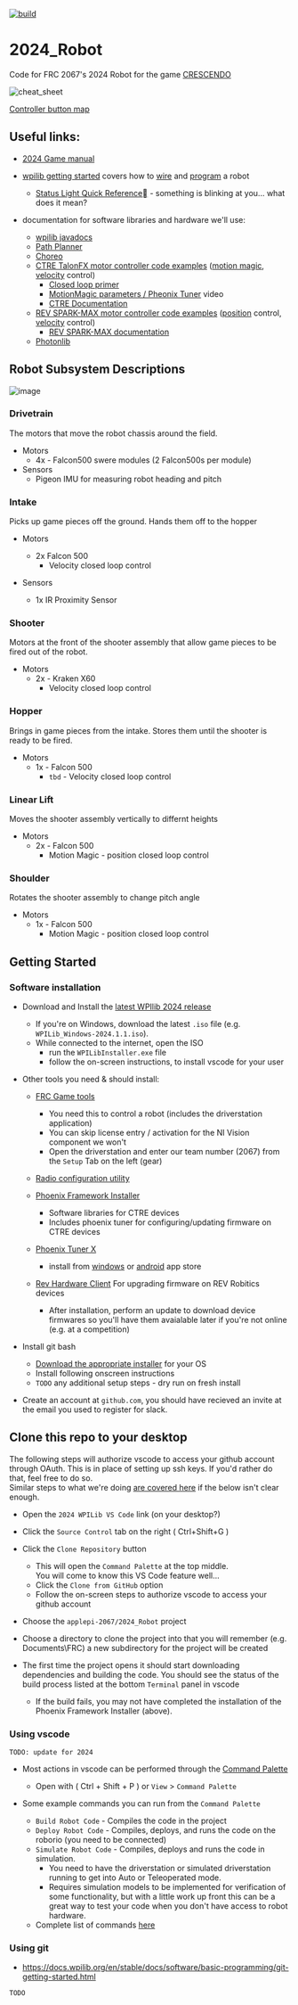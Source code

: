 [![build](https://github.com/applepi-2067/2024_Robot/actions/workflows/main.yml/badge.svg)](https://github.com/applepi-2067/2024_Robot/actions)

# 2024_Robot

Code for FRC 2067's 2024 Robot for the game [CRESCENDO](https://www.youtube.com/watch?v=9keeDyFxzY4)

![cheat_sheet](img/cheat_sheet.jpg)

[Controller button map](#TODO)

## Useful links:

  * [2024 Game manual](https://firstfrc.blob.core.windows.net/frc2024/Manual/2024GameManual.pdf)
  * [wpilib getting started](https://docs.wpilib.org/en/latest/index.html)
    covers how to [wire](https://docs.wpilib.org/en/latest/docs/zero-to-robot/step-1/how-to-wire-a-robot.html) and [program](https://docs.wpilib.org/en/latest/docs/zero-to-robot/step-2/index.html) a robot

    * [Status Light Quick Reference](https://docs.wpilib.org/en/latest/docs/hardware/hardware-basics/status-lights-ref.html) - something is blinking at you... what does it mean?
  * documentation for software libraries and hardware we'll use:
    * [wpilib javadocs](https://github.wpilib.org/allwpilib/docs/release/java/index.html)
    * [Path Planner](https://pathplanner.dev/home.html)
    * [Choreo](https://sleipnirgroup.github.io/Choreo/usage/editing-paths/)
    * [CTRE TalonFX motor controller code examples](https://github.com/CrossTheRoadElec/Phoenix-Examples-Languages/tree/master/Java%20Talon%20FX%20(Falcon%20500)) ([motion magic](https://github.com/CrossTheRoadElec/Phoenix-Examples-Languages/tree/master/Java%20Talon%20FX%20(Falcon%20500)/MotionMagic), [velocity](https://github.com/CrossTheRoadElec/Phoenix-Examples-Languages/tree/master/Java%20Talon%20FX%20(Falcon%20500)/VelocityClosedLoop) control)
      * [Closed loop primer](https://v5.docs.ctr-electronics.com/en/stable/ch16_ClosedLoop.html)
      * [MotionMagic parameters / Pheonix Tuner](https://youtu.be/1b0BAV2jBd8) video
      * [CTRE Documentation](https://v5.docs.ctr-electronics.com/en/stable/index.html)
    * [REV SPARK-MAX motor controller code examples](https://github.com/REVrobotics/SPARK-MAX-Examples/tree/master/Java) ([position](https://github.com/REVrobotics/SPARK-MAX-Examples/tree/master/Java/Position%20Closed%20Loop%20Control) control, [velocity](https://github.com/REVrobotics/SPARK-MAX-Examples/tree/master/Java/Velocity%20Closed%20Loop%20Control) control)
      * [REV SPARK-MAX documentation](https://docs.revrobotics.com/sparkmax/)
    * [Photonlib](https://docs.photonvision.org/en/latest/docs/programming/photonlib/adding-vendordep.html)


## Robot Subsystem Descriptions

![image](https://github.com/applepi-2067/2024_Robot/assets/148881295/53e0c1fd-fda8-4799-86cb-8156cc336157)


### Drivetrain

The motors that move the robot chassis around the field.

  * Motors
    * 4x - Falcon500 swere modules (2 Falcon500s per module) 
  * Sensors
    * Pigeon IMU for measuring robot heading and pitch

### Intake
Picks up game pieces off the ground. Hands them off to the hopper

  * Motors
    * 2x Falcon 500
      * Velocity closed loop control

  * Sensors
    * 1x IR Proximity Sensor

### Shooter
Motors at the front of the shooter assembly that allow game pieces to be fired out of the robot.

  * Motors
    * 2x - Kraken X60 
      * Velocity closed loop control

### Hopper
Brings in game pieces from the intake. Stores them until the shooter is ready to be fired.

  * Motors
    * 1x - Falcon 500
      * `tbd` - Velocity closed loop control 

### Linear Lift

Moves the shooter assembly vertically to differnt heights

  * Motors
    * 2x - Falcon 500
      * Motion Magic - position closed loop control

### Shoulder

Rotates the shooter assembly to change pitch angle

  * Motors
    * 1x - Falcon 500
      * Motion Magic - position closed loop control

## Getting Started

### Software installation

* Download and Install the [latest WPIlib 2024 release](https://github.com/wpilibsuite/allwpilib/releases)
  
  * If you're on Windows, download the latest `.iso` file (e.g. `WPILib_Windows-2024.1.1.iso`).
  * While connected to the internet, open the ISO
    * run the `WPILibInstaller.exe` file
    * follow the on-screen instructions, to install vscode for your user

* Other tools you need & should install:
  * [FRC Game tools](https://www.ni.com/en-us/support/downloads/drivers/download.frc-game-tools.html) 
    * You need this to control a robot (includes the driverstation application)
    * You can skip license entry / activation for the NI Vision component we won't 
    * Open the driverstation and enter our team number (2067) from the `Setup` Tab on the left (gear) 
  * [Radio configuration utility](https://firstfrc.blob.core.windows.net/frc2023/Radio/FRC_Radio_Configuration_23_0_2.zip)
  * [Phoenix Framework Installer](https://store.ctr-electronics.com/software/)
    * Software libraries for CTRE devices
    * Includes phoenix tuner for configuring/updating firmware on CTRE devices 
  * [Phoenix Tuner X](https://v6.docs.ctr-electronics.com/en/stable/docs/tuner/index.html)
    * install from [windows](https://apps.microsoft.com/detail/9NVV4PWDW27Z?hl=en-us&gl=US) 
      or [android](https://play.google.com/store/apps/details?id=com.ctre.phoenix_tuner) app store
  * [Rev Hardware Client](https://docs.revrobotics.com/rev-hardware-client/)
    For upgrading firmware on REV Robitics devices

    * After installation, perform an update to download device firmwares so you'll have them avaialable later if you're not online (e.g. at a competition)
 
* Install git bash

  * [Download the appropriate installer](https://git-scm.com/downloads) for your OS
  * Install following onscreen instructions
  * `TODO` any additional setup steps - dry run on fresh install 

* Create an account at `github.com`, you should have recieved an invite at the email you used to register for slack.

## Clone this repo to your desktop
The following steps will authorize vscode to access your github account through OAuth.
This is in place of setting up ssh keys. If you'd rather do that, feel free to do so.     
Similar steps to what we're doing [are covered here](https://adamtheautomator.com/visual-studio-code-github-setup/#Cloning_a_GitHub_Repository) if the below isn't clear enough.

  * Open the `2024 WPILib VS Code` link (on your desktop?)
  * Click the `Source Control` tab on the right ( Ctrl+Shift+G )
  * Click the `Clone Repository` button 
    * This will open the `Command Palette` at the top middle.   
      You will come to know this VS Code feature well...
    * Click the `Clone from GitHub` option
    * Follow the on-screen steps to authorize vscode to access your github account

  * Choose the `applepi-2067/2024_Robot` project

  * Choose a directory to clone the project into that you will remember (e.g. Documents\FRC\)
    a new subdirectory for the project will be created

  * The first time the project opens it should start downloading dependencies and building the code. 
    You should see the status of the build process listed at the bottom `Terminal` panel in vscode
    * If the build fails, you may not have completed the installation of the Phoenix Framework Installer (above).

### Using vscode

`TODO: update for 2024`

* Most actions in vscode can be performed through the [Command Palette](https://docs.wpilib.org/en/stable/docs/software/vscode-overview/vscode-basics.html#command-palette)
  * Open with ( Ctrl + Shift + P ) or `View` > `Command Palette`

* Some example commands you can run from the `Command Palette`
  * `Build Robot Code` - Compiles the code in the project
  * `Deploy Robot Code` - Compiles, deploys, and runs the code on the roborio (you need to be connected)
  * `Simulate Robot Code` - Compiles, deploys and runs the code in simulation.
    * You need to have the driverstation or simulated driverstation running to get into Auto or Teleoperated mode.
    * Requires simulation models to be implemented for verification of some functionality, but with a little work up front
      this can be a great way to test your code when you don't have access to robot hardware.
  * Complete list of commands [here](https://docs.wpilib.org/en/stable/docs/software/vscode-overview/wpilib-commands-vscode.html)


### Using git

  * https://docs.wpilib.org/en/stable/docs/software/basic-programming/git-getting-started.html

  `TODO`
  
